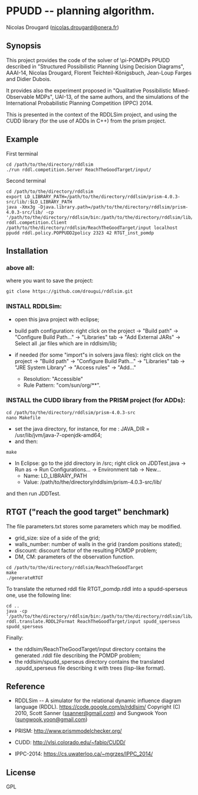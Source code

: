PPUDD -- planning algorithm.
============================

Nicolas Drougard (nicolas.drougard@onera.fr)

## Synopsis

This project provides the code of the solver of \pi-POMDPs PPUDD 
described in "Structured Possibilistic Planning Using Decision Diagrams", AAAI-14, 
Nicolas Drougard, Florent Teichteil-Königsbuch, Jean-Loup Farges and Didier Dubois.

It provides also the experiment proposed in
"Qualitative Possibilistic Mixed-Observable MDPs", UAI-13, of the same authors,
and the simulations of the International Probabilistic Planning Competition (IPPC) 2014.

This is presented in the context of the RDDLSim project, 
and using the CUDD library (for the use of ADDs in C++) 
from the prism project.

## Example

First terminal
```
cd /path/to/the/directory/rddlsim
./run rddl.competition.Server ReachTheGoodTarget/input/
```

Second terminal
```
cd /path/to/the/directory/rddlsim
export LD_LIBRARY_PATH=/path/to/the/directory/rddlsim/prism-4.0.3-src/lib/:$LD_LIBRARY_PATH
java -Xmx3g -Djava.library.path=/path/to/the/directory/rddlsim/prism-4.0.3-src/lib/ -cp '/path/to/the/directory/rddlsim/bin:/path/to/the/directory/rddlsim/lib/*' rddl.competition.Client /path/to/the/directory/rddlsim/ReachTheGoodTarget/input localhost ppudd rddl.policy.POPPUDD2policy 2323 42 RTGT_inst_pomdp
```

## Installation

### above all:
where you want to save the project:
```
git clone https://github.com/drougui/rddlsim.git
```

### INSTALL RDDLSim:
- open this java project with eclipse;

- build path configuration: 
	right click on the project -> "Build path" -> "Configure Build Path..." -> "Libraries" tab
	-> "Add External JARs" -> Select all .jar files which are in rddlsim/lib;

- if needed (for some "import"s in solvers java files): 
	right click on the project -> "Build path" -> "Configure Build Path..." -> "Libraries" tab
	-> "JRE System Library" -> "Access rules" -> "Add..."
	- Resolution: "Accessible" 
	- Rule Pattern: "com/sun/org/**".

### INSTALL the CUDD library from the PRISM project (for ADDs):

```
cd /path/to/the/directory/rddlsim/prism-4.0.3-src
nano Makefile
```

- set the java directory, for instance, for me : JAVA_DIR = /usr/lib/jvm/java-7-openjdk-amd64;
- and then:

```
make
```

- In Eclipse: go to the jdd directory in /src;
	right click on JDDTest.java -> Run as -> Run Configurations... -> Environment tab -> New... 
	- Name: LD_LIBRARY_PATH 
	- Value: /path/to/the/directory/rddlsim/prism-4.0.3-src/lib/

and then run JDDTest.

## RTGT ("reach the good target" benchmark)
The file parameters.txt stores some parameters which may be modified.

- grid_size: size of a side of the grid;
- walls_number: number of walls in the grid (random positions stated);
- discount: discount factor of the resulting POMDP problem;
- DM, CM: parameters of the observation function.

```
cd /path/to/the/directory/rddlsim/ReachTheGoodTarget
make
./generateRTGT
```

To translate the returned rddl file RTGT_pomdp.rddl
into a spudd-sperseus one, use the following line:

```
cd ..
java -cp '/path/to/the/directory/rddlsim/bin:/path/to/the/directory/rddlsim/lib/*' rddl.translate.RDDL2Format ReachTheGoodTarget/input spudd_sperseus spudd_sperseus
```

Finally:
- the rddlsim/ReachTheGoodTarget/input directory contains the generated .rddl file describing the POMDP problem;
- the rddlsim/spudd_sperseus directory contains the translated .spudd_sperseus file describing it with trees (lisp-like format).

## Reference

- RDDLSim -- A simulator for the relational dynamic influence diagram language (RDDL).
https://code.google.com/p/rddlsim/
Copyright (C) 2010, Scott Sanner (ssanner@gmail.com) and Sungwook Yoon (sungwook.yoon@gmail.com)

- PRISM: http://www.prismmodelchecker.org/

- CUDD: http://vlsi.colorado.edu/~fabio/CUDD/

- IPPC-2014: https://cs.uwaterloo.ca/~mgrzes/IPPC_2014/

## License

GPL

